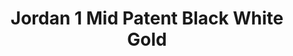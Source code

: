 ---
layout: post
title: "Jordan 1 Mid Patent Black White Gold"
img: "https://stockx.imgix.net/Air-Jordan-1-Mid-Patent-Black-White-Gold-1.jpg?fit=fill&bg=FFFFFF&w=300&h=214&auto=format,compress&trim=color&q=90&dpr=2&updated_at=1549078432"
release: "# of Sales: 270 "
new: "False"
url: "air-jordan-1-mid-patent-black-white-gold"
sec0: "Similar Shoes"
name00: "Jordan 1 Mid Pro Purple Desert Sand (GS)" 
url00: "air-jordan-1-mid-pro-purple-desert-sand-gs"
img00: "Air-Jordan-1-Mid-Pro-Purple-Desert-Sand-GS.png"
name01: "Air 1/2 Cent Silver" 
url01: "nike-air-1-2-cent-silver"
img01: "Nike-Air-1-2-Cent-Silver.png"
name02: "Jordan 2 Retro Quai 54 (GS)" 
url02: "jordan-2-retro-quai-54-gs"
img02: "Air-Jordan-2-Retro-Quai-54-GS.jpg"
name03: "UA Curry 1 Dark Matter (ASG)" 
url03: "ua-curry-1-dark-matter-asg"
img03: "Under-Armour-Curry-One-Dark-Matter-All-Star.jpg"
name04: "Sneaker Madness UA Curry 1 Dark Matter (ASG)" 
url04: "sneaker-madness-ua-curry-1-dark-matter-asg"
img04: "SM-Under-Armour-Curry-One-Dark-Matter-All-Star.jpg"

sec2: "Higher Tops"
name20: "UA Curry 1 Dark Matter (ASG)" 
url20: "ua-curry-1-dark-matter-asg"
img20: "Under-Armour-Curry-One-Dark-Matter-All-Star.jpg"
name21: "Sneaker Madness UA Curry 1 Dark Matter (ASG)" 
url21: "sneaker-madness-ua-curry-1-dark-matter-asg"
img21: "SM-Under-Armour-Curry-One-Dark-Matter-All-Star.jpg"
name22: "Jordan 5 Retro Black Metallic (2016)" 
url22: "jordan-5-retro-black-metallic-2016"
img22: "Air-Jordan-5-Retro-Black-Metallic-2016-Product.jpg"
name23: "Jordan 5 Retro Black Metallic (2011)" 
url23: "jordan-5-retro-black-metallic-2011"
img23: "Air-Jordan-5-Retro-Black-Metallic-Silver-2011.jpg"
name24: "Jordan 1 Anodized Black" 
url24: "air-jordan-1-anodized-black"
img24: "Air-Jordan-1-Anodized-Black.png"

sec3: "Lower Tops"
name30: "Nike SB Dunk Low Elite Medicom Bearbrick" 
url30: "nike-sb-dunk-low-elite-bearbrick"
img30: "Nike-SB-Dunk-Low-Elite-Bearbrick-2017.png"
name31: "Air VaporMax Moc 2 Acronym Light Bone" 
url31: "nike-air-vapormax-moc-2-acronym-light-bone"
img31: "Nike-Air-VaporMax-Moc-2-Acronym-Light-Bone.png"
name32: "Free Inneva Woven NRG Black" 
url32: "free-inneva-woven-nrg-black"
img32: "Nike-Free-Inneva-Woven-NRG.jpg"
name33: "Vans Sk8-Mid Supreme Velvet Leopard Magenta" 
url33: "vans-sk8-mid-pro-supreme-velvet-leopard-magenta"
img33: "Vans-Sk8-Mid-Pro-Supreme-Velvet-Leopard-Magenta.png"
name34: "Nike Dunk SB Low Shanghai (2013)" 
url34: "nike-dunk-sb-low-shanghai-2013"
img34: "Nike-Dunk-SB-Low-Shanghai-2013.jpg"

sec4: "More Red"
name40: "Jordan 2 Retro Quai 54 (GS)" 
url40: "jordan-2-retro-quai-54-gs"
img40: "Air-Jordan-2-Retro-Quai-54-GS.jpg"
name41: "Air 1/2 Cent Silver" 
url41: "nike-air-1-2-cent-silver"
img41: "Nike-Air-1-2-Cent-Silver.png"
name42: "Kobe NXT 360 White Multi-Color" 
url42: "nike-kobe-nxt-360-white-multi-color"
img42: "Nike-Kobe-NXT-360-White-Multi-Color.png"
name43: "Nike SB Blazer Paul Brown" 
url43: "nike-sb-blazer-paul-brown"
img43: "Nike-Blazer-SB-Paul-Brown.jpg"
name44: "LeBron 15 City Series" 
url44: "nike-lebron-15-city-series"
img44: "Nike-LeBron-15-City-Series.png"

sec5: "More Blue"
name50: "Nike Dunk SB Low Street Fighter Chun Li" 
url50: "nike-dunk-sb-low-street-fighter-chun-li"
img50: "Nike-Dunk-SB-Low-Street-Fighter-Chun-Li.jpg"
name51: "KD 5 Hulk" 
url51: "kd-5-hulk"
img51: "Nike-Zoom-KD-5-Hulk.jpg"
name52: "Jordan 10 Retro Los Angeles (GS)" 
url52: "jordan-10-retro-los-angeles-gs"
img52: "Air-Jordan-10-Retro-Los-Angeles-GS.jpg"
name53: "KD 5 Christmas" 
url53: "kd-5-christmas"
img53: "Nike-Zoom-KD-5-Christmas.jpg"
name54: "Air Foamposite Pro University Blue" 
url54: "foamposite-pro-university-blue"
img54: "Air-Foamposite-Pro-University-Blue.jpg"

sec1: "Matching Streetwear"
name10: "Kith Amherst Shearling Trucker Jacket Black" 
url10: "kith-amherst-shearling-trucker-jacket-black"
img10: "products/streetwear/Kith-Amherst-Shearling-Trucker-Jacket-Black.jpg"
name11: "Bape Color Camo Mad Face Wide Crewneck Black" 
url11: "bape-color-camo-mad-face-wide-crewneck-black"
img11: "products/streetwear/Bape-Color-Camo-Mad-Face-Wide-Crewneck-Black-2.jpg"
name12: "Supreme Nike Trail Running Jacket Black" 
url12: "supreme-nike-trail-running-jacket-black"
img12: "products/streetwear/Supreme-Nike-Trail-Running-Jacket-Black.jpg"
name13: "Supreme UNDERCOVER/Public Enemy Terrordome Hooded Sweatshirt Black" 
url13: "supreme-undercoverpublic-enemy-terrordome-hooded-sweatshirt-black"
img13: "products/streetwear/Supreme-UNDERCOVERPublic-Enemy-Terrordome-Hooded-Sweatshirt-Black.jpg"
name14: "Bape Cut Off College Turtle Neck Wide Sweat Sweat Navy" 
url14: "bape-cut-off-college-turtle-neck-wide-sweat-navy"
img14: "products/streetwear/Bape-Cut-Off-College-Turtle-Neck-Wide-Sweat-Navy.jpg"

---
